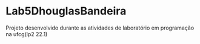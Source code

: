 # Lab5DhouglasBandeira
Projeto desenvolvido durante as atividades de laboratório em programação na ufcg(lp2 22.1)
